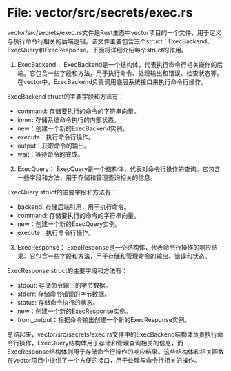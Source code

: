 # File: vector/src/secrets/exec.rs

vector/src/secrets/exec.rs文件是Rust生态中vector项目的一个文件，用于定义与执行命令行相关的后端逻辑。该文件主要包含三个struct：ExecBackend、ExecQuery和ExecResponse。下面将详细介绍每个struct的作用。

1. ExecBackend：
ExecBackend是一个结构体，代表执行命令行相关操作的后端。它包含一些字段和方法，用于执行命令、处理输出和错误、检查状态等。在vector中，ExecBackend负责调用底层系统接口来执行命令行操作。

ExecBackend struct的主要字段和方法有：
- command: 存储要执行的命令的字符串向量。
- inner: 存储系统命令执行的内部状态。
- new：创建一个新的ExecBackend实例。
- execute：执行命令行操作。
- output：获取命令的输出。
- wait：等待命令的完成。

2. ExecQuery：
ExecQuery是一个结构体，代表对命令行操作的查询。它包含一些字段和方法，用于存储和管理查询相关的信息。

ExecQuery struct的主要字段和方法有：
- backend: 存储后端引用，用于执行命令。
- command: 存储要执行的命令的字符串向量。
- new：创建一个新的ExecQuery实例。
- execute：执行命令行操作。

3. ExecResponse：
ExecResponse是一个结构体，代表命令行操作的响应结果。它包含一些字段和方法，用于存储和管理命令的输出、错误和状态。

ExecResponse struct的主要字段和方法有：
- stdout: 存储命令输出的字节数据。
- stderr: 存储命令错误的字节数据。
- status: 存储命令执行的状态。
- new：创建一个新的ExecResponse实例。
- from_output：根据命令输出创建一个新的ExecResponse实例。

总结起来，vector/src/secrets/exec.rs文件中的ExecBackend结构体负责执行命令行操作，ExecQuery结构体用于存储和管理查询相关的信息，而ExecResponse结构体则用于存储命令行操作的响应结果。这些结构体和相关函数在vector项目中提供了一个方便的接口，用于处理与命令行相关的操作。

